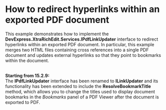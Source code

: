 # How to redirect hyperlinks within an exported PDF document


<p>This example demonstrates how to implement the <strong>DevExpress.XtraRichEdit.Services.IPdfLinkUpdater</strong> interface to redirect hyperlinks within an exported PDF document. In particular, this example merges two HTML files containing cross references into a single PDF document and updates external hyperlinks so that they point to bookmarks within the document.</p>
<p><br><strong>Starting from 15.2.9:</strong><br>The <strong>IPdfLinkUpdater</strong> interface has been renamed to <strong>ILinkUpdater</strong> and its functionality has been extended to include the <strong>ResolveBookmarkTitle</strong> method, which allows you to change the titles used to display document bookmarks in the <em>Bookmarks</em> panel of a PDF Viewer after the document is exported to PDF.</p>

<br/>


